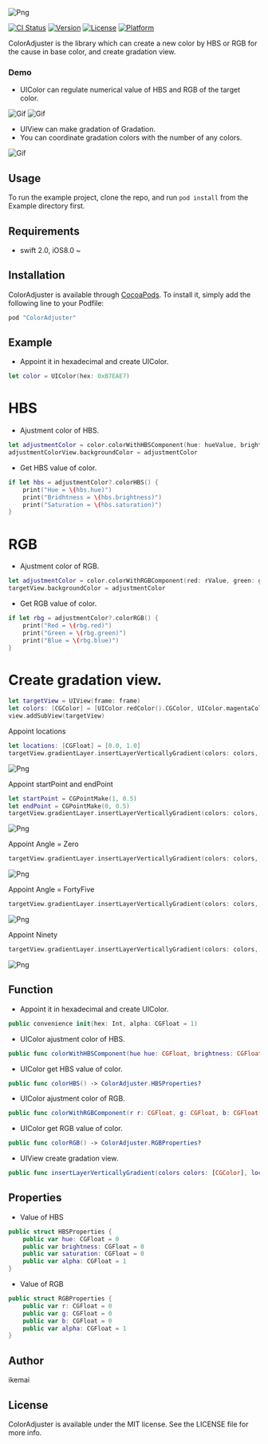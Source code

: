 ![Png](https://github.com/ikemai/assets/blob/master/ColorAdjuster/Logo.png?raw=true)

[![CI Status](http://img.shields.io/travis/ikemai/ColorAdjuster.svg?style=flat)](https://travis-ci.org/ikemai/ColorAdjuster)
[![Version](https://img.shields.io/cocoapods/v/ColorAdjuster.svg?style=flat)](http://cocoapods.org/pods/ColorAdjuster)
[![License](https://img.shields.io/cocoapods/l/ColorAdjuster.svg?style=flat)](http://cocoapods.org/pods/ColorAdjuster)
[![Platform](https://img.shields.io/cocoapods/p/ColorAdjuster.svg?style=flat)](http://cocoapods.org/pods/ColorAdjuster)

ColorAdjuster is the library which can create a new color by HBS or RGB for the cause in base color, and create gradation view.

### Demo

* UIColor can regulate numerical value of HBS and RGB of the target color.

![Gif](https://raw.githubusercontent.com/ikemai/assets/master/ColorAdjuster/colorHBSdemo.gif)
![Gif](https://raw.githubusercontent.com/ikemai/assets/master/ColorAdjuster/colorRGBdemo.gif)

* UIView can make gradation of Gradation.
* You can coordinate gradation colors with the number of any colors.

![Gif](https://raw.githubusercontent.com/ikemai/assets/master/ColorAdjuster/colorGradationdemo.gif)

## Usage

To run the example project, clone the repo, and run `pod install` from the Example directory first.

## Requirements
 
* swift 2.0, iOS8.0 ~

## Installation

ColorAdjuster is available through [CocoaPods](http://cocoapods.org). To install
it, simply add the following line to your Podfile:

```ruby
pod "ColorAdjuster"
```

## Example

* Appoint it in hexadecimal and create UIColor.

```swift
let color = UIColor(hex: 0xB7EAE7)
```

# HBS

* Ajustment color of HBS.

```swift
let adjustmentColor = color.colorWithHBSComponent(hue: hueValue, brightness: brightnessValue, saturation: saturationValue)
adjustmentColorView.backgroundColor = adjustmentColor
```

* Get HBS value of color.

```swift
if let hbs = adjustmentColor?.colorHBS() {
    print("Hue = \(hbs.hue)")
    print("Bridhtness = \(hbs.brightness)")
    print("Saturation = \(hbs.saturation)")
}
```

# RGB

* Ajustment color of RGB.

```swift
let adjustmentColor = color.colorWithRGBComponent(red: rValue, green: gValue, blue: bValue)
targetView.backgroundColor = adjustmentColor
```

* Get RGB value of color.

```swift
if let rbg = adjustmentColor?.colorRGB() {
    print("Red = \(rbg.red)")
    print("Green = \(rbg.green)")
    print("Blue = \(rbg.blue)")
}
```

# Create gradation view.

```swift
let targetView = UIView(frame: frame)
let colors: [CGColor] = [UIColor.redColor().CGColor, UIColor.magentaColor().CGColor]
view.addSubView(targetView)
```

Appoint locations
```swift
let locations: [CGFloat] = [0.0, 1.0]
targetView.gradientLayer.insertLayerVerticallyGradient(colors: colors, locations: locations)
```
![Png](https://github.com/ikemai/assets/blob/master/ColorAdjuster/Zero.png?raw=true)

Appoint startPoint and endPoint
```swift
let startPoint = CGPointMake(1, 0.5)
let endPoint = CGPointMake(0, 0.5)
targetView.gradientLayer.insertLayerVerticallyGradient(colors: colors, startPoint: startPoint, endPoint: endPoint)
```
![Png](https://github.com/ikemai/assets/blob/master/ColorAdjuster/Ninety.png?raw=true)

Appoint Angle = Zero
```swift
targetView.gradientLayer.insertLayerVerticallyGradient(colors: colors, angle: .Zero)
```
![Png](https://github.com/ikemai/assets/blob/master/ColorAdjuster/Zero.png?raw=true)

Appoint Angle = FortyFive
```swift
targetView.gradientLayer.insertLayerVerticallyGradient(colors: colors, angle: .FortyFive)
```
![Png](https://github.com/ikemai/assets/blob/master/ColorAdjuster/FortyFive.png?raw=true)

Appoint Ninety
```swift
targetView.gradientLayer.insertLayerVerticallyGradient(colors: colors, angle: .Ninety)
```
![Png](https://github.com/ikemai/assets/blob/master/ColorAdjuster/Ninety.png?raw=true)

## Function

* Appoint it in hexadecimal and create UIColor.

```swift
public convenience init(hex: Int, alpha: CGFloat = 1)
```

* UIColor ajustment color of HBS.

```swift
public func colorWithHBSComponent(hue hue: CGFloat, brightness: CGFloat, saturation: CGFloat) -> UIColor?
```

* UIColor get HBS value of color.

```swift
public func colorHBS() -> ColorAdjuster.HBSProperties?
```

* UIColor ajustment color of RGB.

```swift
public func colorWithRGBComponent(r r: CGFloat, g: CGFloat, b: CGFloat) -> UIColor?
```

* UIColor get RGB value of color.

```swift
public func colorRGB() -> ColorAdjuster.RGBProperties?
```

* UIView create gradation view.

```swift
public func insertLayerVerticallyGradient(colors colors: [CGColor], locations: [CGFloat]) 

```

## Properties

* Value of HBS

```swift
public struct HBSProperties {
    public var hue: CGFloat = 0
    public var brightness: CGFloat = 0
    public var saturation: CGFloat = 0
    public var alpha: CGFloat = 1
}
```

* Value of RGB

```swift
public struct RGBProperties {
    public var r: CGFloat = 0
    public var g: CGFloat = 0
    public var b: CGFloat = 0
    public var alpha: CGFloat = 1
}
```

## Author

ikemai

## License

ColorAdjuster is available under the MIT license. See the LICENSE file for more info.
